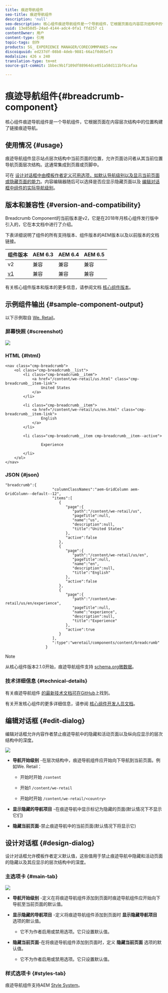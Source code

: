 ```yaml
---
title: 痕迹导航组件
seo-title: 痕迹导航组件
description: 'null'
seo-description: 核心组件痕迹导航组件是一个导航组件，它根据页面在内容层次结构中的位置构建了链接痕迹导航。
uuid: 13e858d5-24ad-4144-adc4-0fa1 ffd257 c1
contentOwner: 用户
content-type: 引用
topic-tags: 创作
products: SG_ EXPERIENCE MANAGER/CORECOMMPANES-new
discoiquuid: ed237df-08b8-4deb-9881-66a1f0d65ef3
modalsize: 426 x 240
translation-type: tm+mt
source-git-commit: 1bbec9b1f109df88964dce051a58d111bf6cafaa

---
```



# 痕迹导航组件{#breadcrumb-component}

核心组件痕迹导航组件是一个导航组件，它根据页面在内容层次结构中的位置构建了链接痕迹导航。

## 使用情况 {#usage}

痕迹导航组件显示站点层次结构中当前页面的位置，允许页面访问者从其当前位置导航页面层次结构。这通常集成到页眉或页脚中。

可在 [设计对话框中由模板作者定义可用选项，如默认导航级别以及显示当前页面或隐藏页面的能力](#design-dialog)。内容编辑器随后可以选择是否应显示隐藏页面以及 [编辑对话框中组件的实际导航级别](#edit-dialog)。

## 版本和兼容性 {#version-and-compatibility}

Breadcrumb Component的当前版本是v2，它是在2018年月核心组件发行版中引入的，它在本文档中进行了介绍。

下表详细说明了组件的所有支持版本、组件版本的AEM版本以及以前版本的文档链接。

| 组件版本 | AEM 6.3 | AEM 6.4 | AEM 6.5 |
|--- |--- |--- |--- |
| v2 | 兼容 | 兼容 | 兼容 |
| [v1](breadcrumb-v1.md) | 兼容 | 兼容 | 兼容 |

有关核心组件版本和版本的更多信息，请参阅文档 [核心组件版本](versions.md)。

## 示例组件输出 {#sample-component-output}

以下示例取自 [We. Retail](https://helpx.adobe.com/experience-manager/6-5/sites/developing/using/we-retail.html)。

### 屏幕快照 {#screenshot}

![](assets/chlimage_1.png)

### HTML {#html}

```
<nav class="cmp-breadcrumb">
    <ol class="cmp-breadcrumb__list">
        <li class="cmp-breadcrumb__item">
            <a href="/content/we-retail/us.html" class="cmp-breadcrumb__item-link">
                United States
            </a>
        </li>
    
        <li class="cmp-breadcrumb__item">
            <a href="/content/we-retail/us/en.html" class="cmp-breadcrumb__item-link">
                English
            </a>
        </li>
    
        <li class="cmp-breadcrumb__item cmp-breadcrumb__item--active">
            
                Experience
            
        </li>
    </ol>
</nav>
```

### JSON {#json}

```
"breadcrumb":{  
                     "columnClassNames":"aem-GridColumn aem-GridColumn--default--12",
                     "items":[  
                        {  
                           "page":{  
                              "path":"/content/we-retail/us",
                              "pageTitle":null,
                              "name":"us",
                              "description":null,
                              "title":"United States"
                           },
                           "active":false
                        },
                        {  
                           "page":{  
                              "path":"/content/we-retail/us/en",
                              "pageTitle":null,
                              "name":"en",
                              "description":null,
                              "title":"English"
                           },
                           "active":false
                        },
                        {  
                           "page":{  
                              "path":"/content/we-retail/us/en/experience",
                              "pageTitle":null,
                              "name":"experience",
                              "description":null,
                              "title":"Experience"
                           },
                           "active":true
                        }
                     ],
                     ":type":"weretail/components/content/breadcrumb"
                  }
```

>[!NOTE]
>
>从核心组件版本2.1.0开始，痕迹导航组件支持 [schema.org微数据](https://schema.org/BreadcrumbList)。

### 技术详细信息 {#technical-details}

有关痕迹导航组件 [的最新技术文档可在GitHub](https://github.com/adobe/aem-core-wcm-components/blob/master/content/src/content/jcr_root/apps/core/wcm/components/breadcrumb/v2/breadcrumb)上找到。

有关开发核心组件的更多详细信息，请参阅 [核心组件开发人员文档](developing.md)。

## 编辑对话框 {#edit-dialog}

编辑对话框允许内容作者禁止痕迹导航中的隐藏和活动页面以及纵向应显示的层次结构中的深度。

![](assets/screen_shot_2018-01-12at124250.png)

* **导航开始级别** -在层次结构中，痕迹导航组件应开始向下导航到当前页面。例如We. Retail：

   * 开始时开始 `/content`

   * 开始1 `/content/we-retail`
   * 开始时开始 `/content/we-retail/<country>`

* **显示隐藏的导航项目** -在痕迹导航中显示标记为隐藏的页面(默认情况下不显示它们)
* **隐藏当前页面**-禁止痕迹导航中的当前页面(默认情况下将显示它)

## 设计对话框 {#design-dialog}

设计对话框允许模板作者定义默认值，这些值用于禁止痕迹导航中隐藏和活动页面的隐藏以及其应显示的层次结构中的深度。

### 主选项卡 {#main-tab}

![](assets/screen_shot_2018-01-12at124437.png)

* **导航开始级别** -定义在将痕迹导航组件添加到页面时痕迹导航组件应开始向下导航至当前页面的默认值。
* **显示隐藏的导航项目** -定义将痕迹导航组件添加到页面时 **显示隐藏导航项目** 选项的默认值。

   * 它不为作者启用或禁用选项。它只设置默认值。

* **隐藏当前页面**-在将痕迹导航组件添加到页面时，定义 **隐藏当前页面** 选项的默认值。

   * 它不为作者启用或禁用选项。它只设置默认值。

### 样式选项卡 {#styles-tab}

痕迹导航组件支持AEM [Style System](authoring.md#component-styling)。